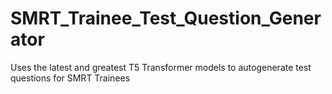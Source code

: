 # SMRT_Trainee_Test_Question_Generator
Uses the latest and greatest T5 Transformer models to autogenerate test questions for SMRT Trainees
